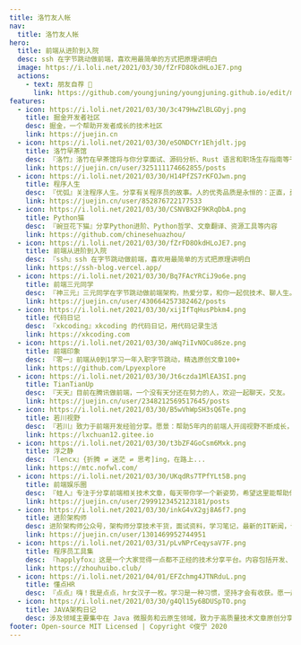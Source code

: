 ```yaml
---
title: 洛竹友人帐
nav:
  title: 洛竹友人帐
hero:
  title: 前端从进阶到入院
  desc: ssh 在字节跳动做前端，喜欢用最简单的方式把原理讲明白
  image: https://i.loli.net/2021/03/30/fZrFD8OkdHLoJE7.png
  actions:
    - text: 朋友自荐 🤝
      link: https://github.com/youngjuning/youngjuning.github.io/edit/main/docs/friends/index.md
features:
  - icon: https://i.loli.net/2021/03/30/3c479HwZlBLGDyj.png
    title: 掘金开发者社区
    desc: 掘金，一个帮助开发者成长的技术社区
    link: https://juejin.cn
  - icon: https://i.loli.net/2021/03/30/eSONDCYr1Ehjdlt.jpg
    title: 洛竹早茶馆
    desc: 『洛竹』洛竹在早茶馆将与你分享面试、源码分析、Rust 语言和职场生存指南等干货。
    link: https://juejin.cn/user/325111174662855/posts
  - icon: https://i.loli.net/2021/03/30/H14PfZS7rKFOJwn.png
    title: 程序人生
    desc: 『优弧』关注程序人生。分享有关程序员的故事。人的优秀品质是永恒的：正直，勇敢，独立，充满爱心。
    link: https://juejin.cn/user/852876722177533
  - icon: https://i.loli.net/2021/03/30/CSNVBX2F9KRqDbA.png
    title: Python猫
    desc: 『豌豆花下猫』分享Python进阶、Python哲学、文章翻译、资源工具等内容
    link: https://github.com/chinesehuazhou/
  - icon: https://i.loli.net/2021/03/30/fZrFD8OkdHLoJE7.png
    title: 前端从进阶到入院
    desc: 『ssh』ssh 在字节跳动做前端，喜欢用最简单的方式把原理讲明白
    link: https://ssh-blog.vercel.app/
  - icon: https://i.loli.net/2021/03/30/Bq7FAcYRCiJ9o6e.png
    title: 前端三元同学
    desc: 『神三元』三元同学在字节跳动做前端架构，热爱分享，和你一起侃技术、聊人生。
    link: https://juejin.cn/user/430664257382462/posts
  - icon: https://i.loli.net/2021/03/30/xijIfTqHusPbkm4.png
    title: 代码日记
    desc: 『xkcoding』xkcoding 的代码日记，用代码记录生活
    link: https://xkcoding.com
  - icon: https://i.loli.net/2021/03/30/aWq7iIvNOCu86ze.png
    title: 前端印象
    desc: 『零一』前端从0到1学习一年入职字节跳动，精选原创文章100+
    link: https://github.com/Lpyexplore
  - icon: https://i.loli.net/2021/03/30/Jt6czda1MlEA3SI.png
    title: TianTianUp
    desc: 『天天』目前在腾讯做前端，一个没有天分还在努力的人，欢迎一起聊天，交友。
    link: https://juejin.cn/user/2348212569517645/posts
  - icon: https://i.loli.net/2021/03/30/B5wVhWpSH3sQ6Te.png
    title: 若川视野
    desc: 『若川』致力于前端开发经验分享。愿景：帮助5年内的前端人开阔视野不断成长，走在前列。
    link: https://lxchuan12.gitee.io
  - icon: https://i.loli.net/2021/03/30/t3bZF4GoCsm6Mxk.png
    title: 浮之静
    desc: 『lencx』{折腾 ⇌ 迷茫 ⇌ 思考]ing，在路上...
    link: https://mtc.nofwl.com/
  - icon: https://i.loli.net/2021/03/30/UKqdRs7TPfYLt5B.png
    title: 前端娱乐圈
    desc: 『蛙人』专注于分享前端相关技术文章，每天带你学一个新姿势，希望这里能帮助你成长
    link: https://juejin.cn/user/2999123452123181/posts
  - icon: https://i.loli.net/2021/03/30/inkG4vX2gj8A6f7.png
    title: 进阶架构师
    desc: 进阶架构师公众号，架构师分享技术干货，面试资料，学习笔记，最新的IT新闻，让你能够轻松进阶架构师，走入架构圈！
    link: https://juejin.cn/user/1301469952744951
  - icon: https://i.loli.net/2021/03/31/pLvNPrCeqysaV7F.png
    title: 程序员工具集
    desc: 『happlyfox』这是一个大家觉得一点都不正经的技术分享平台。内容包括开发、工具、开源项目、管理、面试、行业动态等，我们将定期为您推送有趣的文章。
    link: https://zhouhuibo.club/
  - icon: https://i.loli.net/2021/04/01/EFZchmg4JTNRduL.png
    title: 懂点HR
    desc: 『点点』嗨！我是点点，hr女汉子一枚。学习是一种习惯，坚持才会有收获。愿一起每天进步一点点，期接更好的我们。
  - icon: https://i.loli.net/2021/03/30/g4Ql15y6BDUSpTO.png
    title: JAVA架构日记
    desc: 涉及领域主要集中在 Java 微服务和云原生领域，致力于高质量技术文章原创分享，拒绝水文、软文。
footer: Open-source MIT Licensed | Copyright ©俊宁 2020
---
```

